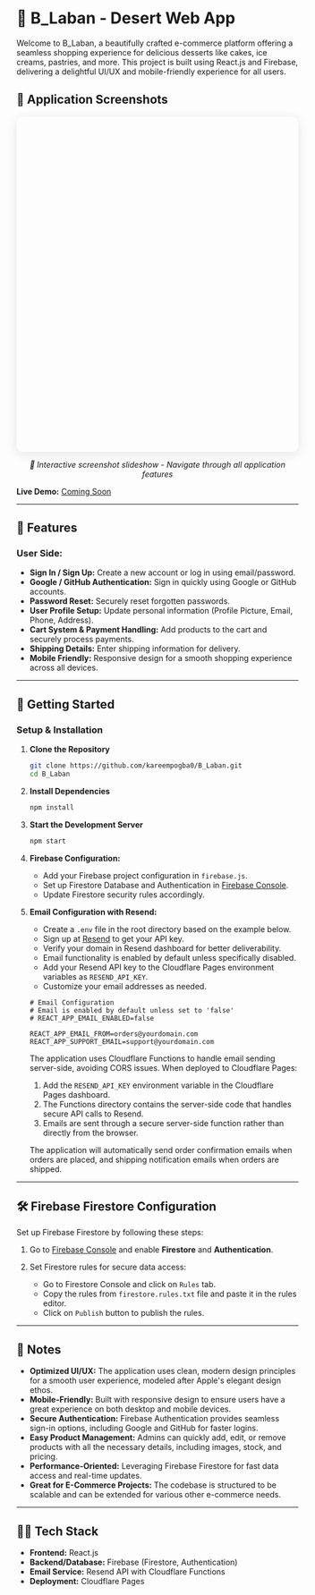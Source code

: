 # 🍰 B_Laban - Desert Web App

Welcome to B_Laban, a beautifully crafted e-commerce platform offering a seamless shopping experience for delicious desserts like cakes, ice creams, pastries, and more. This project is built using React.js and Firebase, delivering a delightful UI/UX and mobile-friendly experience for all users.

## 📸 Application Screenshots

<div align="center">
  <iframe src="" width="100%" height="600" frameborder="0" style="border-radius: 12px; box-shadow: 0 4px 20px rgba(0,0,0,0.1); max-width: 1000px;"></iframe>
  
  <p><em>📱 Interactive screenshot slideshow - Navigate through all application features</em></p>
</div>

**Live Demo:** [Coming Soon]()

---

## 🌟 Features

### User Side:

- **Sign In / Sign Up:** Create a new account or log in using email/password.
- **Google / GitHub Authentication:** Sign in quickly using Google or GitHub accounts.
- **Password Reset:** Securely reset forgotten passwords.
- **User Profile Setup:** Update personal information (Profile Picture, Email, Phone, Address).
- **Cart System & Payment Handling:** Add products to the cart and securely process payments.
- **Shipping Details:** Enter shipping information for delivery.
- **Mobile Friendly:** Responsive design for a smooth shopping experience across all devices.

---

## 🚀 Getting Started

### Setup & Installation

1. **Clone the Repository**

   ```bash
   git clone https://github.com/kareempogba0/B_Laban.git
   cd B_Laban
   ```

2. **Install Dependencies**

   ```bash
   npm install
   ```

3. **Start the Development Server**

   ```bash
   npm start
   ```

4. **Firebase Configuration:**
   - Add your Firebase project configuration in `firebase.js`.
   - Set up Firestore Database and Authentication in [Firebase Console](https://console.firebase.google.com).
   - Update Firestore security rules accordingly.

5. **Email Configuration with Resend:**
   - Create a `.env` file in the root directory based on the example below.
   - Sign up at [Resend](https://resend.com) to get your API key.
   - Verify your domain in Resend dashboard for better deliverability.
   - Email functionality is enabled by default unless specifically disabled.
   - Add your Resend API key to the Cloudflare Pages environment variables as `RESEND_API_KEY`.
   - Customize your email addresses as needed.

   ```
   # Email Configuration
   # Email is enabled by default unless set to 'false'
   # REACT_APP_EMAIL_ENABLED=false
   
   REACT_APP_EMAIL_FROM=orders@yourdomain.com
   REACT_APP_SUPPORT_EMAIL=support@yourdomain.com
   ```

   The application uses Cloudflare Functions to handle email sending server-side, avoiding CORS issues. When deployed to Cloudflare Pages:
   
   1. Add the `RESEND_API_KEY` environment variable in the Cloudflare Pages dashboard.
   2. The Functions directory contains the server-side code that handles secure API calls to Resend.
   3. Emails are sent through a secure server-side function rather than directly from the browser.

   The application will automatically send order confirmation emails when orders are placed, and shipping notification emails when orders are shipped.

---

## 🛠 Firebase Firestore Configuration

Set up Firebase Firestore by following these steps:

1.  Go to [Firebase Console](https://console.firebase.google.com) and enable **Firestore** and **Authentication**.

2.  Set Firestore rules for secure data access:
    - Go to Firestore Console and click on `Rules` tab.
    - Copy the rules from `firestore.rules.txt` file and paste it in the rules editor.
    - Click on `Publish` button to publish the rules.

---

## 📝 Notes

- **Optimized UI/UX:** The application uses clean, modern design principles for a smooth user experience, modeled after Apple's elegant design ethos.
- **Mobile-Friendly:** Built with responsive design to ensure users have a great experience on both desktop and mobile devices.
- **Secure Authentication:** Firebase Authentication provides seamless sign-in options, including Google and GitHub for faster logins.
- **Easy Product Management:** Admins can quickly add, edit, or remove products with all the necessary details, including images, stock, and pricing.
- **Performance-Oriented:** Leveraging Firebase Firestore for fast data access and real-time updates.
- **Great for E-Commerce Projects:** The codebase is structured to be scalable and can be extended for various other e-commerce needs.

---

## 🧑‍💻 Tech Stack

- **Frontend:** React.js
- **Backend/Database:** Firebase (Firestore, Authentication)
- **Email Service:** Resend API with Cloudflare Functions
- **Deployment:** Cloudflare Pages